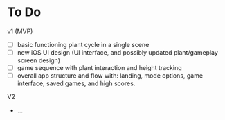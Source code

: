 # To Do

v1 (MVP)

- [ ] basic functioning plant cycle in a single scene
- [ ] new iOS UI design (UI interface, and possibly updated plant/gameplay screen design)
- [ ] game sequence with plant interaction and height tracking
- [ ] overall app structure and flow with: landing, mode options, game interface, saved games, and high scores.

V2

- ...
